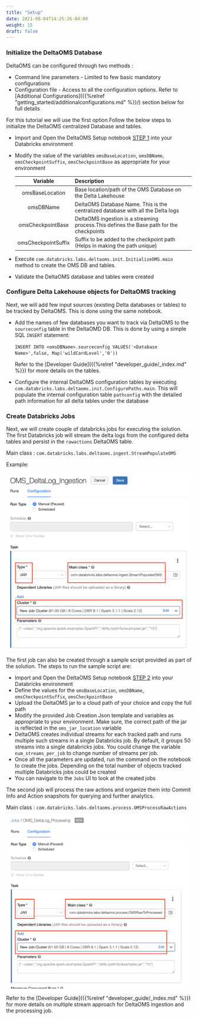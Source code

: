 ```yaml
---
title: "Setup"
date: 2021-08-04T14:25:26-04:00
weight: 15
draft: false
---
```


### Initialize the DeltaOMS Database

DeltaOMS can be configured through two methods :
- Command line parameters - Limited to few basic mandatory configurations
- Configuration file - Access to all the configuration options. Refer to 
   [Additional Configurations]({{%relref "getting_started/additionalconfigurations.md" %}}/) section below for full details

For this tutorial we will use the first option.Follow the below steps to initialize the 
DeltaOMS centralized Database and tables.

- Import and Open the DeltaOMS Setup notebook [STEP 1](/assets/OMS_Setup_STEP1.scala) into 
  your Databricks environment
- Modify the value of the variables `omsBaseLocation`, `omsDBName`, 
`omsCheckpointSuffix`, `omsCheckpointBase` as appropriate for your environment

  | Variable | Description |
  | :-----------: | :----------- |
  | omsBaseLocation | Base location/path of the OMS Database on the Delta Lakehouse |
  | omsDBName | DeltaOMS Database Name. This is the centralized database with all the Delta logs |
  | omsCheckpointBase | DeltaOMS ingestion is a streaming process.This defines the Base path for the checkpoints |
  | omsCheckpointSuffix | Suffix to be added to the checkpoint path (Helps in making the path unique) |

- Execute `com.databricks.labs.deltaoms.init.InitializeOMS.main` method to create the OMS DB and tables.
- Validate the DeltaOMS database and tables were created

### Configure Delta Lakehouse objects for DeltaOMS tracking

Next, we will add few input sources (existing Delta databases or tables) to be tracked by DeltaOMS.
This is done using the same notebook.

- Add the names of few databases you want to track via DeltaOMS to the `sourceconfig` table in the DeltaOMD DB. 
  This is done by using a simple SQL `INSERT` statement: 
  
  `INSERT INTO <omsDBName>.sourceconfig VALUES('<Database Name>',false, Map('wildCardLevel','0'))`
   
   Refer to the [Developer Guide]({{%relref "developer_guide/_index.md" %}}) for more details on the tables.
   
- Configure the internal DeltaOMS configuration tables by executing 
  `com.databricks.labs.deltaoms.init.ConfigurePaths.main`. 
  This will populate the internal configuration table `pathconfig` with the detailed path 
  information for all delta tables under the database
  
### Create Databricks Jobs
Next, we will create couple of databricks jobs for executing the solution. The first Databricks job
will stream the delta logs from the configured delta tables and persist in the `rawactions` DeltaOMS table.

Main class : `com.databricks.labs.deltaoms.ingest.StreamPopulateOMS` 

Example:

![Delta OMS Streaming Ingestion Job](images/DeltaOMS_Ingestion_Job_1.png)

The first job can also be created through a sample script provided as part of the solution. The steps to run the sample script are:
- Import and Open the DeltaOMS Setup notebook [STEP 2](/assets/OMS_Setup_STEP2.py) into 
  your Databricks environment
- Define the values for the `omsBaseLocation`, `omsDBName`, `omsCheckpointSuffix`, `omsCheckpointBase` 
- Upload the DeltaOMS jar to a cloud path of your choice and copy the full path
- Modify the provided Job Creation Json template and variables as appropriate to your environment. 
  Make sure, the correct path of the jar is reflected in the `oms_jar_location` variable
- DeltaOMS creates individual streams for each tracked path and runs multiple such streams in a
  single Databricks job. By default, it groups 50 streams into a single databricks jobs. 
  You could change the variable `num_streams_per_job` to change number of streams per job.
- Once all the parameters are updated, run the command on the notebook to create the jobs. 
  Depending on the total number of objects tracked multiple Databricks jobs could be created
- You can navigate to the `Jobs` UI to look at the created jobs

The second job will process the raw actions and organize them into Commit Info and Action snapshots for querying and further analytics.

Main class : `com.databricks.labs.deltaoms.process.OMSProcessRawActions` 

![Delta OMS Processing Job](images/DeltaOMS_Process_Job_1.png)

Refer to the [Developer Guide]({{%relref "developer_guide/_index.md" %}}) for more details on multiple stream approach 
for DeltaOMS ingestion and the processing job.